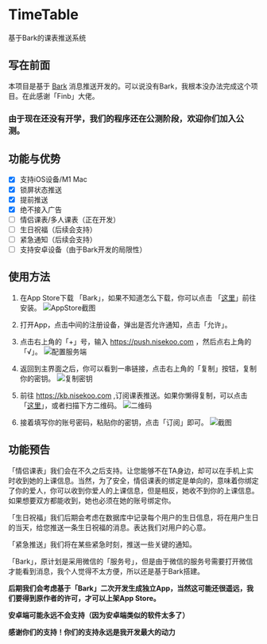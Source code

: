 # TimeTable
基于Bark的课表推送系统

## 写在前面
本项目是基于 [Bark](https://github.com/missuo/bark) 消息推送开发的。可以说没有Bark，我根本没办法完成这个项目。在此感谢「Finb」大佬。

### 由于现在还没有开学，我们的程序还在公测阶段，欢迎你们加入公测。

## 功能与优势
- [x] 支持iOS设备/M1 Mac
- [x] 锁屏状态推送
- [x] 提前推送
- [x] 绝不接入广告
- [ ] 情侣课表/多人课表（正在开发）
- [ ] 生日祝福（后续会支持）
- [ ] 紧急通知（后续会支持）
- [ ] 支持安卓设备（由于Bark开发的局限性）

## 使用方法
1. 在App Store下载 「Bark」，如果不知道怎么下载，你可以点击 「[这里](https://itunes.apple.com/cn/app/bark-customed-notifications/id1403753865)」前往安装。
![AppStore截图](https://telegraph.work/file/f4be6979af9494d12abbd.png)

2. 打开App，点击中间的注册设备，弹出是否允许通知，点击「允许」。 

3. 点击右上角的「+」号，输入 https://push.nisekoo.com ，然后点右上角的「√」。
![配置服务端](https://telegraph.work/file/5bcac8dee0860254af84e.png)

4. 返回到主界面之后，你可以看到一串链接，点击右上角的「复制」按钮，复制你的密钥。
![复制密钥](https://telegraph.work/file/bcf71b71e12e5897eee4f.jpg)

5. 前往 https://kb.nisekoo.com ,订阅课表推送。如果你懒得复制，可以点击「[这里](https://kb.nisekoo.com)」，或者扫描下方二维码。
![二维码](https://telegraph.work/file/362cc1c46226fcdd4e631.png)

6. 接着填写你的账号密码，粘贴你的密钥，点击「订阅」即可。
![截图](https://telegraph.work/file/3500b0192109b097be5e2.png)

## 功能预告
「情侣课表」我们会在不久之后支持。让您能够不在TA身边，却可以在手机上实时收到她的上课信息。当然，为了安全，情侣课表的绑定是单向的，意味着你绑定了你的爱人，你可以收到你爱人的上课信息，但是相反，她收不到你的上课信息。如果想要双方都能收到，她也必须在她的账号绑定你。

「生日祝福」我们后期会考虑在数据库中记录每个用户的生日信息，将在用户生日的当天，给您推送一条生日祝福的消息。表达我们对用户的心意。

「紧急推送」我们将在某些紧急时刻，推送一些关键的通知。

「Bark」，原计划是采用微信的「服务号」，但是由于微信的服务号需要打开微信才能看到消息，我个人觉得不太方便，所以还是基于Bark搭建。

**后期我们会考虑基于「Bark」二次开发生成独立App，当然这可能还很遥远，我们要得到原作者的许可，才可以上架App Store。**

**安卓端可能永远不会支持（因为安卓端类似的软件太多了）**

**感谢你们的支持！你们的支持永远是我开发最大的动力**







